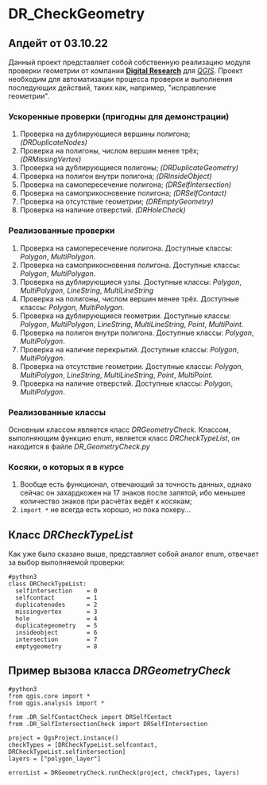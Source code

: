 

# DR_CheckGeometry
## Апдейт от 03.10.22

Данный проект представляет собой собственную реализацию модуля проверки геометрии от компании [**Digital Research**](https://research.dclouds.ru/) для [*QGIS*](https://www.qgis.org/ru/site/). Проект необходим для автоматизации процесса проверки и выполнения последующих действий, таких как, например, "исправление геометрии".

### Ускоренные проверки (пригодны для демонстрации)
1) Проверка на дублирующиеся вершины полигона;          *(DRDuplicateNodes)*
2) Проверка на полигоны, числом вершин менее трёх;      *(DRMissingVertex)*
3) Проверка на дублирующиеся полигоны;                  *(DRDuplicateGeometry)*
4) Проверка на полигон внутри полигона;                 *(DRInsideObject)*
5) Проверка на самопересечение полигона;                *(DRSelfIntersection)*
6) Проверка на самоприкосновение полигона;              *(DRSelfContact)*
7) Проверка на отсутствие геометрии;                    *(DREmptyGeometry)*
8) Проверка на наличие отверстий.                       *(DRHoleCheck)*

### Реализованные проверки
1) Проверка на самопересечение полигона. Доступные классы: *Polygon*, *MultiPolygon*.
2) Проверка на самоприкосновения полигона. Доступные классы: *Polygon*, *MultiPolygon*.
3) Проверка на дублирующиеся узлы. Доступные классы: *Polygon*, *MultiPolygon*, *LineString*, *MultiLineString*
4) Проверка на полигоны, числом вершин менее трёх. Доступные классы: *Polygon*, *MultiPolygon*.
5) Проверка на дублирующиеся геометрии. Доступные классы: *Polygon*, *MultiPolygon*, *LineString*, *MultiLineString*, *Point*, *MultiPoint*.
6) Проверка на полигон внутри полигона. Доступные классы: *Polygon*, *MultiPolygon*.
7) Проверка на наличие перекрытий. Доступные классы: *Polygon*, *MultiPolygon*.
8) Проверка на отсутствие геометрии. Доступные классы: *Polygon*, *MultiPolygon*, *LineString*, *MultiLineString*, *Point*, *MultiPoint*.
9) Проверка на наличие отверстий. Доступные классы: *Polygon*, *MultiPolygon*.

### Реализованные классы
Основным классом является класс *DRGeometryCheck*. Классом, выполняющим функцию enum, является класс *DRCheckTypeList*, он находится в файле *DR_GeometryCheck.py*

### Косяки, о которых я в курсе
1) Вообще есть функционал, отвечающий за точность данных, однако сейчас он захардкожен на 17 знаков после запятой, ибо меньшее количество знаков при расчётах ведёт к косякам;
2) `import *` не всегда есть хорошо, но пока похеру...


## Класс *DRCheckTypeList*
Как уже было сказано выше, представляет собой аналог enum, отвечает за выбор выполняемой проверки:

    #python3
    class DRCheckTypeList:
      selfintersection    = 0
      selfcontact         = 1
      duplicatenodes      = 2
      missingvertex       = 3
      hole                = 4
      duplicategeometry   = 5
      insideobject        = 6
      intersection        = 7
      emptygeometry       = 8

## Пример вызова класса *DRGeometryCheck*
    #python3
    from qgis.core import *
    from qgis.analysis import *
    
    from .DR_SelfContactCheck import DRSelfContact
    from .DR_SelfIntersectionCheck import DRSelfIntersection
    
    project = QgsProject.instance()
    checkTypes = [DRCheckTypeList.selfcontact,
    DRCheckTypeList.selfintersection]
    layers = ["polygon_layer"]
    
    errorList = DRGeometryCheck.runCheck(project, checkTypes, layers)